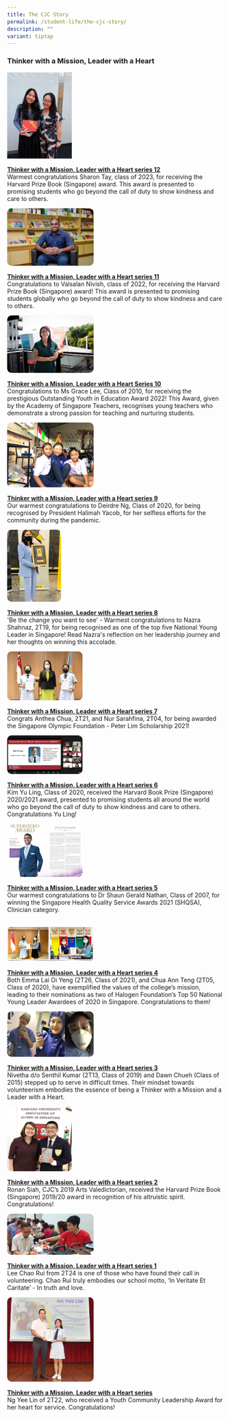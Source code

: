 ```yaml
---
title: The CJC Story
permalink: /student-life/the-cjc-story/
description: ""
variant: tiptap
---
```

<h3><strong>Thinker with a Mission, Leader with a Heart</strong></h3>
<p></p>
<div class="isomer-image-wrapper">
<img style="width: 30%;" height="auto" width="100%" alt="" src="/images/WhatsApp_Image_2024_06_24_at_10_22_54_AM.jpg">
</div>
<p><strong><a href="https://www.cjc.moe.edu.sg/celebrating-sharon-tay-winner-of-the-harvard-prize-book-2024/" rel="noopener noreferrer nofollow" target="_blank">Thinker with a Mission, Leader with a Heart series 12</a><br></strong>Warmest
congratulations Sharon Tay, class of 2023, for receiving the Harvard Prize
Book (Singapore) award. This award is presented to promising students who
go beyond the call of duty to show kindness and care to others.
<br>
</p>
<div class="isomer-image-wrapper">
<img style="width:40%;margin-right:15px;border-radius:10px" height="auto" width="100%" src="/images/twm11.jpg">
</div>
<p><strong><a href="/highlights/38/" rel="noopener noreferrer nofollow" target="_blank">Thinker with a Mission, Leader with a Heart series 11</a><br></strong>Congratulations
to Valsalan Nivish, class of 2022, for receiving the Harvard Prize Book
(Singapore) award! This award is presented to promising students globally
who go beyond the call of duty to show kindness and care to others.
<br>
</p>
<div class="isomer-image-wrapper">
<img style="width:40%;margin-right:15px;border-radius:10px" height="auto" width="100%" src="/images/twm10.jpg">
</div>
<p><strong><a href="/highlights/31/" rel="noopener noreferrer nofollow" target="_blank">Thinker with a Mission, Leader with a Heart Series 10</a><br></strong>Congratulations
to Ms Grace Lee, Class of 2010, for receiving the prestigious Outstanding
Youth in Education Award 2022! This Award, given by the Academy of Singapore
Teachers, recognises young teachers who demonstrate a strong passion for
teaching and nurturing students.
<br>
</p>
<div class="isomer-image-wrapper">
<img style="width:40%;margin-right:15px;border-radius:10px" height="auto" width="100%" src="/images/twm9.jpg">
</div>
<p><strong><a href="/highlights/26/" rel="noopener noreferrer nofollow" target="_blank">Thinker with a Mission, Leader with a Heart series 9</a><br></strong>Our
warmest congratulations to Deirdre Ng, Class of 2020, for being recognised
by President Halimah Yacob, for her selfless efforts for the community
during the pandemic.
<br>
</p>
<div class="isomer-image-wrapper">
<img style="width:25%;margin-right:15px;border-radius:10px" height="auto" width="100%" src="/images/twm8.jpg">
</div>
<p><strong><a href="/highlights/22/" rel="noopener noreferrer nofollow" target="_blank">Thinker with a Mission, Leader with a Heart series 8</a><br></strong>'Be
the change you want to see' - Warmest congratulations to Nazra Shahnaz,
2T19, for being recognised as one of the top five National Young Leader
in Singapore! Read Nazra's reflection on her leadership journey and her
thoughts on winning this accolade.
<br>
</p>
<div class="isomer-image-wrapper">
<img style="width:35%;margin-right:15px;border-radius:10px" height="auto" width="100%" src="/images/twm7.jpg">
</div>
<p><strong><a href="/highlights/21/" rel="noopener noreferrer nofollow" target="_blank">Thinker with a Mission, Leader with a Heart series 7</a><br></strong>Congrats
Anthea Chua, 2T21, and Nur Sarahfina, 2T04, for being awarded the Singapore
Olympic Foundation - Peter Lim Scholarship 2021!
<br>
</p>
<div class="isomer-image-wrapper">
<img style="width:35%;margin-right:15px;border-radius:10px" height="auto" width="100%" src="/images/twm6.jpg">
</div>
<p><strong><a href="/highlights/20/" rel="noopener noreferrer nofollow" target="_blank">Thinker with a Mission, Leader with a Heart series 6</a><br></strong>Kim
Yu Ling, Class of 2020, received the Harvard Book Prize (Singapore) 2020/2021
award, presented to promising students all around the world who go beyond
the call of duty to show kindness and care to others. Congratulations Yu
Ling!
<br>
</p>
<div class="isomer-image-wrapper">
<img style="width:35%;margin-right:15px;border-radius:10px" height="auto" width="100%" src="/images/twm5.jpg">
</div>
<p><strong><a href="/highlights/19/" rel="noopener noreferrer nofollow" target="_blank">Thinker with a Mission, Leader with a Heart series 5</a><br></strong>Our
warmest congratulations to Dr Shaun Gerald Nathan, Class of 2007, for winning
the Singapore Health Quality Service Awards 2021 (SHQSA), Clinician category.
<br>
<br>
</p>
<div class="isomer-image-wrapper">
<img style="width:40%;margin-right:15px;border-radius:10px" height="auto" width="100%" src="/images/emmalai.jpg">
</div>
<p><strong><a href="/highlights/15/" rel="noopener noreferrer nofollow" target="_blank">Thinker with a Mission, Leader with a Heart series 4</a><br></strong>Both
Emma Lai Oi Yeng (2T26, Class of 2021), and Chua Ann Teng (2T05, Class
of 2020), have exemplified the values of the college’s mission, leading
to their nominations as two of Halogen Foundation’s Top 50 National Young
Leader Awardees of 2020 in Singapore. Congratulations to them!
<br>
</p>
<div class="isomer-image-wrapper">
<img style="width:40%;margin-right:15px;border-radius:10px" height="auto" width="100%" src="/images/SenthilKumar.jpg">
</div>
<p><strong><a href="/highlights/12/" rel="noopener noreferrer nofollow" target="_blank">Thinker with a Mission, Leader with a Heart series 3</a><br></strong>Nivetha
d/o Senthil Kumar (2T13, Class of 2019) and Dawn Chueh (Class of 2015)
stepped up to serve in difficult times. Their mindset towards volunteerism
embodies the essence of being a Thinker with a Mission and a Leader with
a Heart.
<br>
</p>
<div class="isomer-image-wrapper">
<img style="width:30%;margin-right:15px;border-radius:10px" height="auto" width="100%" src="/images/ronansiah1.jpg">
</div>
<p><strong><a href="/highlights/8/" rel="noopener noreferrer nofollow" target="_blank">Thinker with a Mission, Leader with a Heart series 2</a><br></strong>Ronan
Siah, CJC’s 2019 Arts Valedictorian, received the Harvard Prize Book (Singapore)
2019/20 award in recognition of his altruistic spirit. Congratulations!
<br>
</p>
<div class="isomer-image-wrapper">
<img style="width:40%;margin-right:15px;border-radius:10px" height="auto" width="100%" src="/images/leechaorui.jpeg">
</div>
<p><strong><a href="/highlights/4a/" rel="noopener noreferrer nofollow" target="_blank">Thinker with a Mission, Leader with a Heart series 1</a><br></strong>Lee
Chao Rui from 2T24 is one of those who have found their call in volunteering.
Chao Rui truly embodies our school motto, ‘In Veritate Et Caritate’ - In
truth and love.
<br>
</p>
<div class="isomer-image-wrapper">
<img style="width:40%;margin-right:15px;border-radius:10px" height="auto" width="100%" src="/images/ngyeelin.jpg">
</div>
<p><strong><a href="/highlights/2/" rel="noopener noreferrer nofollow" target="_blank">Thinker with a Mission, Leader with a Heart series</a><br></strong>Ng
Yee Lin of 2T22, who received a Youth Community Leadership Award for her
heart for service. Congratulations!</p>
